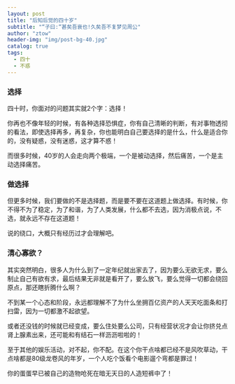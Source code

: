 ```yaml
---
layout: post
title: "后知后觉的四十岁"
subtitle: "“子曰:“甚矣吾衰也!久矣吾不复梦见周公"
author: "ztow"
header-img: "img/post-bg-40.jpg"
catalog: true
tags:
  - 四十
  - 不惑
---
```


### 选择
四十时，你面对的问题其实就2个字：选择！

你再也不像年轻的时候，有各种选择恐惧症，你有自己清晰的判断，有对事物透彻的看法，即使选择再多，再复杂，你也能明白自己要选择的是什么，什么是适合你的，没有疑惑，没有迷惑，这才算不惑！

而很多时候，40岁的人会走向两个极端，一个是被动选择，然后痛苦，一个是主动选择痛苦。

### 做选择
但更多时候，我们要做的不是选择题，而是要不要在这道题上做选择。有时候，你不得不为了稳定，为了和谐，为了人类发展，什么都不去选，因为消极点说，不选，就永远不存在这道题！

说的绕口，大概只有经历过才会理解吧。

### 清心寡欲？
其实突然明白，很多人为什么到了一定年纪就出家去了，因为要么无欲无求，要么制止自己有欲有求，最后结果无非就是看开了，要么放飞，要么觉得一切都会绕回原点，那还瞎折腾什么啊？

不到某一个心态和阶段，永远都理解不了为什么坐拥百亿资产的人天天吃面条和打扫雷，因为一切都激不起欲望。

或者还没钱的时候就已经变成，要么住处要么公司，只有经营状况才会让你挤兑点肾上腺素出来，还可能和有结石一样沥沥啦啦的！

至于其他的娱乐活动，对不起，你不配。在这个你干点啥都已经不是风吹草动，干点啥都是80级龙卷风的年岁，一个人吃个饭看个电影遛个弯都是罪过！

你的蛋蛋早已被自己的造物呛死在暗无天日的人造短裤中了！